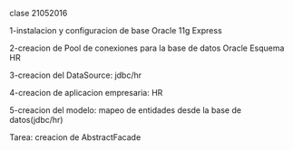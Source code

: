clase 21052016

1-instalacion y configuracion de base Oracle 11g Express

2-creacion de Pool de conexiones para la base de datos Oracle Esquema HR

3-creacion del DataSource: jdbc/hr

4-creacion de aplicacion empresaria: HR

5-creacion del modelo: mapeo de entidades desde la base de datos(jdbc/hr)

Tarea: creacion de AbstractFacade

